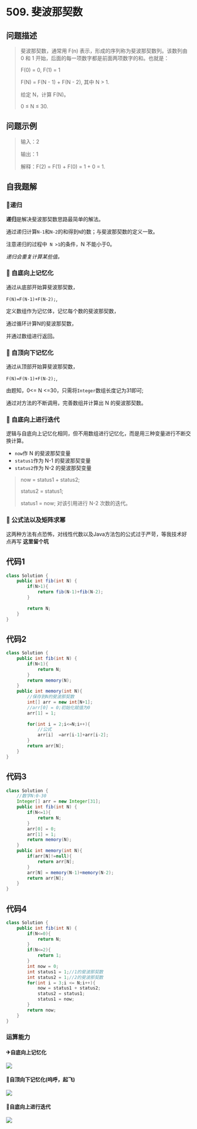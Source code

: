 # 509. 斐波那契数
问题描述
----
> 斐波那契数，通常用 F(n) 表示，形成的序列称为斐波那契数列。该数列由 0 和 1 开始，后面的每一项数字都是前面两项数字的和。也就是：
>
> F(0) = 0,   F(1) = 1
>
> F(N) = F(N - 1) + F(N - 2), 其中 N > 1.
> 
> 给定 N，计算 F(N)。
>
>0 ≤ N ≤ 30.

问题示例
----
> 输入：2
> 
> 输出：1
>
> 解释：F(2) = F(1) + F(0) = 1 + 0 = 1.

自我题解
----
### 🦄递归

**递归**是解决斐波那契数思路最简单的解法。

通过递归计算`N-1`和`N-2`的和得到`N`的数；与斐波那契数的定义一致。

注意递归的过程中` N >1`的条件，N 不能小于0。

*递归会重复计算某些值。*

### 🧚‍ 自底向上记忆化

通过从底部开始算斐波那契数，

`F(N)=F(N-1)+F(N-2);`,

定义数组作为记忆体，记忆每个数的斐波那契数，

通过循环计算N的斐波那契数，

并通过数组进行返回。

### 🧚‍ 自顶向下记忆化

通过从顶部开始算斐波那契数，

`F(N)=F(N-1)+F(N-2);`,

由题知，0<= N <=30，只需将`Integer`数组长度记为31即可;

通过对方法的不断调用，完善数组并计算出 N 的斐波那契数。

### 🧚‍ 自底向上进行迭代

逻辑与自底向上记忆化相同，但不用数组进行记忆化，而是用三种变量进行不断交换计算。

* `now`作 N 的斐波那契变量
* `status1`作为 N-1 的斐波那契变量
* `status2`作为 N-2 的斐波那契变量

> now = status1 + status2;
>
> status2 = status1;
>
> status1 = now;
对该引用进行 N-2 次数的迭代。

### 🧚‍    公式法以及矩阵求幂
这两种方法有点恐怖，对线性代数以及Java方法包的公式过于严苛，等我技术好点再写
**这里留个坑**


代码1
----
```java
class Solution {
    public int fib(int N) {
        if(N>1){
            return fib(N-1)+fib(N-2);
        }
        
        return N;
    }
} 
```

代码2
----
```java
class Solution {
    public int fib(int N) {
        if(N<1){
            return N;
        }
        return memory(N);
    }
    public int memory(int N){
        //保存到N的斐波那契数
        int[] arr = new int[N+1];
        //arr[0] = 0;初始化赋值为0 
        arr[1] = 1;
        
        for(int i = 2;i<=N;i++){
            //公式
            arr[i]  =arr[i-1]+arr[i-2];
        }
        return arr[N];
    }
} 
```

代码3
----
```java
class Solution {
    //数字N:0-30
    Integer[] arr = new Integer[31];
    public int fib(int N) {
        if(N<=1){
            return N;
        }
        arr[0] = 0; 
        arr[1] = 1;
        return memory(N);
    }
    public int memory(int N){
        if(arr[N]!=null){
            return arr[N];
        }   
        arr[N] = memory(N-1)+memory(N-2);
        return arr[N];
    }
} 
```

代码4
----
```java
class Solution {
    public int fib(int N) {
        if(N<=0){
            return N;
        }
        if(N<=2){
            return 1;
        }
        int now = 0;
        int status1 = 1;//1的斐波那契数
        int status2 = 1;//2的斐波那契数
        for(int i = 3;i <= N;i++){
            now = status1 + status2;
            status2 = status1;
            status1 = now;
        }
        return now;   
    }
} 
```

### 运算能力

#### ✈自底向上记忆化


![](https://cdn.jsdelivr.net/gh/occlive/ImageStore//javabase/509.png)

#### 🚀自顶向下记忆化(呜呼，起飞)


![](https://cdn.jsdelivr.net/gh/occlive/ImageStore//javabase/509_1.png)


#### 🛴自底向上进行迭代


![](https://cdn.jsdelivr.net/gh/occlive/ImageStore//javabase/509_2.png)





